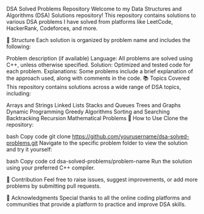 DSA Solved Problems Repository
Welcome to my Data Structures and Algorithms (DSA) Solutions repository! This repository contains solutions to various DSA problems I have solved from platforms like LeetCode, HackerRank, Codeforces, and more.

📁 Structure
Each solution is organized by problem name and includes the following:

Problem description (if available)
Language: All problems are solved using C++, unless otherwise specified.
Solution: Optimized and tested code for each problem.
Explanations: Some problems include a brief explanation of the approach used, along with comments in the code.
📚 Topics Covered
This repository contains solutions across a wide range of DSA topics, including:

Arrays and Strings
Linked Lists
Stacks and Queues
Trees and Graphs
Dynamic Programming
Greedy Algorithms
Sorting and Searching
Backtracking
Recursion
Mathematical Problems
🔧 How to Use
Clone the repository:

bash
Copy code
git clone https://github.com/yourusername/dsa-solved-problems.git
Navigate to the specific problem folder to view the solution and try it yourself:

bash
Copy code
cd dsa-solved-problems/problem-name
Run the solution using your preferred C++ compiler.

📝 Contribution
Feel free to raise issues, suggest improvements, or add more problems by submitting pull requests.

🤝 Acknowledgments
Special thanks to all the online coding platforms and communities that provide a platform to practice and improve DSA skills.

